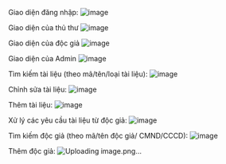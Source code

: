 Giao diện đăng nhập:
![image](https://github.com/lengocvan2010/Library_Manager/assets/82028030/0cb89a2f-df94-4f4b-95f6-573be241aa88)

 Giao diện của thủ thư
 ![image](https://github.com/lengocvan2010/Library_Manager/assets/82028030/2568aa2f-70ee-432b-904d-4802685414ad)

Giao diện của độc giả
 ![image](https://github.com/lengocvan2010/Library_Manager/assets/82028030/d6254419-c8f4-44af-a711-0704422820fc)


Giao diện của Admin
 ![image](https://github.com/lengocvan2010/Library_Manager/assets/82028030/762fadb5-1343-464d-bfcc-0c4e7ed27619)

Tìm kiếm tài liệu (theo mã/tên/loại tài liệu): 
![image](https://github.com/lengocvan2010/Library_Manager/assets/82028030/43eb054f-8bb7-4845-a289-26fcddcc9971)
  

Chỉnh sửa tài liệu: 
 ![image](https://github.com/lengocvan2010/Library_Manager/assets/82028030/787afe96-4abe-491e-8d0a-cf63408262f4)
 
Thêm tài liệu: 
 ![image](https://github.com/lengocvan2010/Library_Manager/assets/82028030/2242fa5f-1fbd-4784-8544-99027636ecf1)
 
  Xử lý các yêu cầu tài liệu từ độc giả:
 ![image](https://github.com/lengocvan2010/Library_Manager/assets/82028030/7e67f644-3b59-4aa2-8960-e8dc5bb98d18)

Tìm kiếm độc giả (theo mã/tên độc giả/ CMND/CCCD): 
  ![image](https://github.com/lengocvan2010/Library_Manager/assets/82028030/b73f13b2-79e1-48cc-a8bb-6be8f52768ed)

 Thêm độc giả:
 ![Uploading image.png…]()

